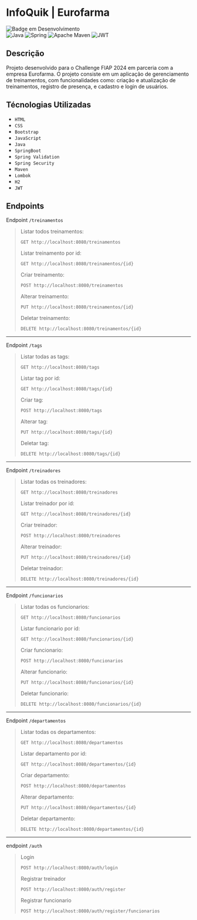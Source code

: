 # InfoQuik | Eurofarma

![Badge em Desenvolvimento](http://img.shields.io/static/v1?label=STATUS&message=EM%20DESENVOLVIMENTO&color=GREEN&style=for-the-badge) <br>
![Java](https://img.shields.io/badge/java-%23ED8B00.svg?style=for-the-badge&logo=openjdk&logoColor=white)
![Spring](https://img.shields.io/badge/spring-%236DB33F.svg?style=for-the-badge&logo=spring&logoColor=white)
![Apache Maven](https://img.shields.io/badge/Apache%20Maven-C71A36?style=for-the-badge&logo=Apache%20Maven&logoColor=white)
![JWT](https://img.shields.io/badge/JWT-black?style=for-the-badge&logo=JSON%20web%20tokens)
 
## Descrição
 
Projeto desenvolvido para o Challenge FIAP 2024 em parceria com a empresa Eurofarma. O projeto consiste em um aplicação de gerenciamento de treinamentos, com funcionalidades como: criação e atualização de treinamentos, registro de presença, e cadastro e login de usuários.
 
## Técnologias Utilizadas
 
- `HTML`
- `CSS`
- `Bootstrap`
- `JavaScript`
- `Java`
- `SpringBoot`
- `Spring Validation`
- `Spring Security`
- `Maven`
- `Lombok`
- `H2`
- `JWT`
 
## Endpoints
 
Endpoint `/treinamentos`
 
> Listar todos treinamentos:
> ``` http
> GET http://localhost:8080/treinamentos
> ```
> Listar treinamento por id:
> ``` http
> GET http://localhost:8080/treinamentos/{id}
> ```
> Criar treinamento:
> ``` http
> POST http://localhost:8080/treinamentos
> ```
> Alterar treinamento:
> ``` http
> PUT http://localhost:8080/treinamentos/{id}
> ```
> Deletar treinamento:
> ``` http
> DELETE http://localhost:8080/treinamentos/{id}
> ```
___
 
Endpoint `/tags`
 
> Listar todas as tags:
> ``` http
> GET http://localhost:8080/tags
> ```
> Listar tag por id:
> ``` http
> GET http://localhost:8080/tags/{id}
> ```
> Criar tag:
> ``` http
> POST http://localhost:8080/tags
> ```
> Alterar tag:
> ``` http
> PUT http://localhost:8080/tags/{id}
> ```
> Deletar tag:
> ``` http
> DELETE http://localhost:8080/tags/{id}
> ```
> 
___
 
Endpoint `/treinadores`
 
> Listar todas os treinadores:
> ``` http
> GET http://localhost:8080/treinadores
> ```
> Listar treinador por id:
> ``` http
> GET http://localhost:8080/treinadores/{id}
> ```
> Criar treinador:
> ``` http
> POST http://localhost:8080/treinadores
> ```
> Alterar treinador:
> ``` http
> PUT http://localhost:8080/treinadores/{id}
> ```
> Deletar treinador:
> ``` http
> DELETE http://localhost:8080/treinadores/{id}
> ```
 
___
 
Endpoint `/funcionarios`
 
> Listar todas os funcionarios:
> ``` http
> GET http://localhost:8080/funcionarios
> ```
> Listar funcionario por id:
> ``` http
> GET http://localhost:8080/funcionarios/{id}
> ```
> Criar funcionario:
> ``` http
> POST http://localhost:8080/funcionarios
> ```
> Alterar funcionario:
> ``` http
> PUT http://localhost:8080/funcionarios/{id}
> ```
> Deletar funcionario:
> ``` http
> DELETE http://localhost:8080/funcionarios/{id}
> ```
___
 
Endpoint `/departamentos`
 
> Listar todas os departamentos:
> ``` http
> GET http://localhost:8080/departamentos
> ```
> Listar departamento por id:
> ``` http
> GET http://localhost:8080/departamentos/{id}
> ```
> Criar departamento:
> ``` http
> POST http://localhost:8080/departamentos
> ```
> Alterar departamento:
> ``` http
> PUT http://localhost:8080/departamentos/{id}
> ```
> Deletar departamento:
> ``` http
> DELETE http://localhost:8080/departamentos/{id}
> ```
> 
___
 
endpoint `/auth`
> Login
> ``` http
> POST http://localhost:8080/auth/login
> ```
> Registrar treinador
> ``` http
> POST http://localhost:8080/auth/register
> ```
> Registrar funcionario
> ``` http
> POST http://localhost:8080/auth/register/funcionarios
> ```
